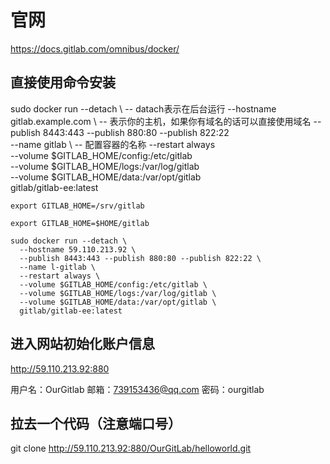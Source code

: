 # 官网

https://docs.gitlab.com/omnibus/docker/

## 直接使用命令安装


sudo docker run --detach \ -- datach表示在后台运行
  --hostname gitlab.example.com \ -- 表示你的主机，如果你有域名的话可以直接使用域名
  --publish 8443:443 --publish 880:80 --publish 822:22 \
  --name gitlab \ -- 配置容器的名称
  --restart always \
  --volume $GITLAB_HOME/config:/etc/gitlab \
  --volume $GITLAB_HOME/logs:/var/log/gitlab \
  --volume $GITLAB_HOME/data:/var/opt/gitlab \
  gitlab/gitlab-ee:latest


```shell
export GITLAB_HOME=/srv/gitlab
```

```shell
export GITLAB_HOME=$HOME/gitlab
```

```docker
sudo docker run --detach \
  --hostname 59.110.213.92 \
  --publish 8443:443 --publish 880:80 --publish 822:22 \
  --name l-gitlab \
  --restart always \
  --volume $GITLAB_HOME/config:/etc/gitlab \
  --volume $GITLAB_HOME/logs:/var/log/gitlab \
  --volume $GITLAB_HOME/data:/var/opt/gitlab \
  gitlab/gitlab-ee:latest
```

## 进入网站初始化账户信息

http://59.110.213.92:880

用户名：OurGitlab
邮箱：739153436@qq.com
密码：ourgitlab

## 拉去一个代码（注意端口号）

git clone http://59.110.213.92:880/OurGitLab/helloworld.git